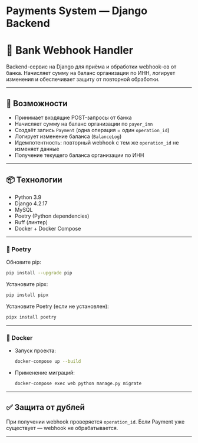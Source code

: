 # Payments System — Django Backend

# 🏦 Bank Webhook Handler

Backend-сервис на Django для приёма и обработки webhook-ов от банка. Начисляет сумму на баланс организации по ИНН, логирует изменения и обеспечивает защиту от повторной обработки.

---

## 🚀 Возможности

* Принимает входящие POST-запросы от банка
* Начисляет сумму на баланс организации по `payer_inn`
* Создаёт запись `Payment` (одна операция = один `operation_id`)
* Логирует изменение баланса (`BalanceLog`)
* Идемпотентность: повторный webhook с тем же `operation_id` не изменяет данные
* Получение текущего баланса организации по ИНН

---

## 📦 Технологии

* Python 3.9
* Django 4.2.17
* MySQL
* Poetry (Python dependencies)
* Ruff (линтер)
* Docker + Docker Compose

---

### 🐍 Poetry

   Обновите pip:
   ```bash
   pip install --upgrade pip
   ```
   Установите pipx:
   ```bash
   pip install pipx
   ```
   Установите Poetry (если не установлен):
   ```bash
   pipx install poetry
   ```

---

### 🐳 Docker
- Запуск проекта:

    ```bash
    docker-compose up --build
    ```
- Применение миграций:

    ```bash
    docker-compose exec web python manage.py migrate
    ```
---


## ✅ Защита от дублей

При получении webhook проверяется `operation_id`. Если Payment уже существует — webhook не обрабатывается.

---

